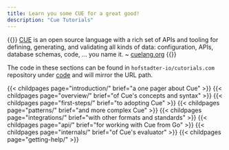 ```yaml
---
title: Learn you some CUE for a great good!
description: "Cue Tutorials"
---
```


{{<lead>}}
[CUE](https://cuelang.org) is an open source language with a rich set of APIs and tooling
for defining, generating, and validating all kinds of data:
configuration, APIs, database schemas, code, … you name it.
 ~ [cuelang.org](https://cuelang.org)
{{</lead>}}

The code in these sections can be found in `hofstadter-io/cutorials.com` repository
under [code](https://github.com/hofstadter-io/cuetorials/tree/main/code) and will mirror the URL path.

{{< childpages page="introduction/" brief="a one pager about Cue" >}}
{{< childpages page="overview/" brief="of Cue's concepts and syntax" >}}
{{< childpages page="first-steps/" brief="to adopting Cue" >}}
{{< childpages page="patterns/" brief="and more complex Cue" >}}
{{< childpages page="integrations/" brief="with other formats and standards" >}}
{{< childpages page="api/" brief="for working with Cue from Go" >}}
{{< childpages page="internals/" brief="of Cue's evaluator" >}}
{{< childpages page="getting-help/" >}}


